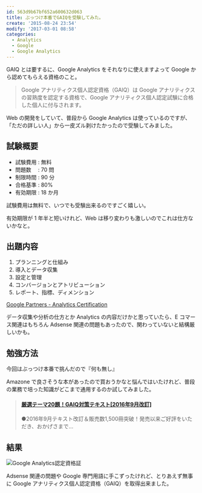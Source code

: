 ```yaml
---
id: 563d9b67bf652a600632d063
title: ぶっつけ本番でGAIQを受験してみた。
create: '2015-08-24 23:54'
modify: '2017-03-01 08:58'
categories:
  - Analytics
  - Google
  - Google Analytics
---
```


GAIQ とは要するに、Google Analytics をそれなりに使えますよって Google から認めてもらえる資格のこと。

> Google アナリティクス個人認定資格（GAIQ）は Google アナリティクスの習熟度を認定する資格で、Google アナリティクス個人認定試験に合格した個人に付与されます。

Web の開発をしていて、普段から Google Analytics は使っているのですが、「ただの詳しい人」から一皮ズル剥けたかったので受験してみました。

<!-- more -->

## 試験概要

- 試験費用 : 無料
- 問題数　 : 70 問
- 制限時間 : 90 分
- 合格基準 : 80%
- 有効期限 : 18 か月

試験費用は無料で、いつでも受験出来るのですごく嬉しい。

有効期限が 1 年半と短いけれど、Web は移り変わりも激しいのでこれは仕方ないかなと。

## 出題内容

1. プランニングと仕組み
2. 導入とデータ収集
3. 設定と管理
4. コンバージョンとアトリビューション
5. レポート、指標、ディメンション

[Google Partners - Analytics Certification](https://www.google.co.jp/partners/?hl=ja#p_analyticscertification)

データ収集や分析の仕方とか Analytics の内容だけかと思っていたら、E コマース関連はもちろん Adsense 関連の問題もあったので、関わっていないと結構厳しいかも。

## 勉強方法

今回はぶっつけ本番で挑んだので『何も無し』

Amazone で良さそうな本があったので買おうかなと悩んではいたけれど、普段の業務で培った知識がどこまで通用するのか試してみました。

<blockquote class="embedly-card" data-card-key="efc9713d77434ae8b88ef22dda0a91e8" data-card-controls="0" data-card-type="article-full" data-card-align="left"><h4><a href="https://amzn.to/2MBcJFB">厳選テーマ20題！GAIQ対策テキスト[2016年9月改訂]</a></h4><p>●2016年9月テキスト改訂＆販売数1,500冊突破！発売以来ご好評をいただき、おかげさまで...</p></blockquote>
<script async src="//cdn.embedly.com/widgets/platform.js" charset="UTF-8"></script>

## 結果

![Google Analytics認定資格証](/images/2015/08/24/0001.png)

Adsense 関連の問題や Google 専門用語に手こずったけれど、とりあえず無事に Google アナリティクス個人認定資格（GAIQ）を取得出来ました。
